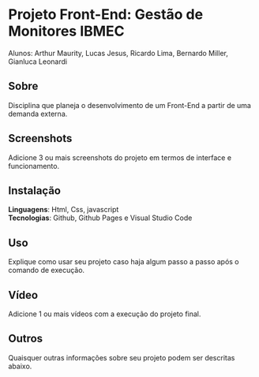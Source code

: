 # Projeto Front-End: Gestão de Monitores IBMEC
Alunos: Arthur Maurity, Lucas Jesus, Ricardo Lima, Bernardo Miller, Gianluca Leonardi

## Sobre 
Disciplina que planeja o desenvolvimento de um Front-End a partir de uma demanda externa. 

## Screenshots
Adicione 3 ou mais screenshots do projeto em termos de interface e funcionamento.

## Instalação 
**Linguagens**: Html, Css, javascript<br>
**Tecnologias**: Github, Github Pages e Visual Studio Code<br>

## Uso 
Explique como usar seu projeto caso haja algum passo a passo após o comando de execução.

## Vídeo
Adicione 1 ou mais vídeos com a execução do projeto final.

## Outros 
Quaisquer outras informações sobre seu projeto podem ser descritas abaixo.
